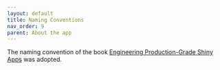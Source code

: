 ```yaml
---
layout: default
title: Naming Conventions
nav_order: 9
parent: About the app
---
```


The naming convention of the book [Engineering Production-Grade Shiny Apps](https://engineering-shiny.org/structure.html#conventions-matter) was adopted.


